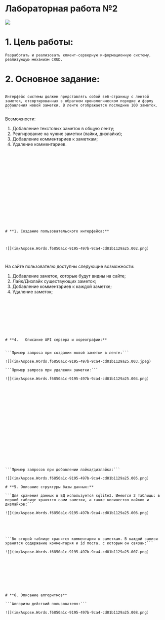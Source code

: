 # **Лабораторная работа №2** 

![](im/Aspose.Words.f6850a1c-9195-497b-9ca4-cd01b1129a25.001.png)

# **1. Цель работы:**

```Разработать и реализовать клиент-серверную информационную систему, реализующую механизм CRUD.```

# **2. Основное задание:**

```Спроектировать и разработать систему для анонимного общения в сети интернет. 

Интерфейс системы должен представлять собой веб-страницу с лентой заметок, отсортированных в обратном хронологическом порядке и форму добавления новой заметки. В ленте отображается последние 100 заметок. ```
```
Возможности: 

1. Добавление текстовых заметок в общую ленту; 
1. Реагирование на чужие заметки (лайки, дизлайки); 
1. Добавление комментариев к заметкам;
1. Удаление комментариев.
```


















# **1. Создание пользовательского интерфейса:**



![](im/Aspose.Words.f6850a1c-9195-497b-9ca4-cd01b1129a25.002.png)



```
На сайте пользователю доступны следующие возможности: 

1. Добавление заметок, которые будут видны на сайте; 
1. Лайк/Дизлайк существующих заметок;
1. Добавление комментариев к каждой заметке;
1. Удаление заметок;
```









# **4.   Описание API сервера и хореографии:**


```Пример запроса при создании новой заметки в ленте:```

![](im/Aspose.Words.f6850a1c-9195-497b-9ca4-cd01b1129a25.003.jpeg)

```Пример запроса при удалении заметки:```

![](im/Aspose.Words.f6850a1c-9195-497b-9ca4-cd01b1129a25.004.png)




















```Пример запросов при добавлении лайка/дизлайка:```

![](im/Aspose.Words.f6850a1c-9195-497b-9ca4-cd01b1129a25.005.png) 

# **5. Описание структуры базы данных:**

```Для хранения данных в БД используется sqlite3. Имеются 2 таблицы: в первой таблице хранятся сами заметки, а также количество лайков и дизлайков:```

![](im/Aspose.Words.f6850a1c-9195-497b-9ca4-cd01b1129a25.006.png)





```Во второй таблице хранятся комментарии к заметкам. В каждой записи хранится содержание комментария и id поста, с которым он связан:```

![](im/Aspose.Words.f6850a1c-9195-497b-9ca4-cd01b1129a25.007.png)









# **6. Описание алгоритмов** 

```Алгоритм действий пользователя:```

![](im/Aspose.Words.f6850a1c-9195-497b-9ca4-cd01b1129a25.008.png)










